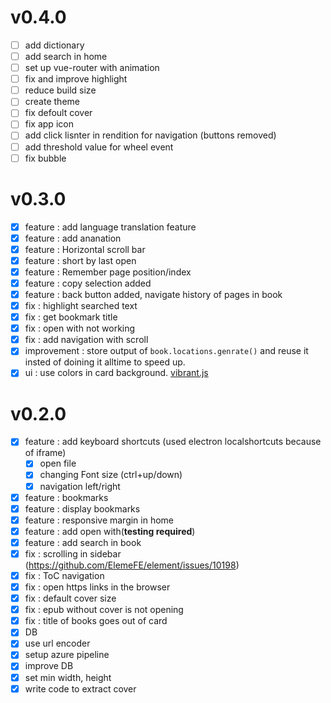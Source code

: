 # v0.4.0

- [ ] add dictionary
- [ ] add search in home
- [ ] set up vue-router with animation
- [ ] fix and improve highlight
- [ ] reduce build size
- [ ] create theme
- [ ] fix defoult cover
- [ ] fix app icon
- [ ] add click lisnter in rendition for navigation (buttons removed)
- [ ] add threshold value for wheel event  
- [ ] fix bubble 

# v0.3.0

- [x] feature : add language translation feature
- [x] feature : add ananation
- [x] feature : Horizontal scroll bar
- [x] feature : short by last open
- [x] feature : Remember page position/index
- [x] feature : copy selection added
- [x] feature : back button added, navigate history of pages in book
- [x] fix : highlight searched text
- [x] fix : get bookmark title
- [x] fix : open with not working
- [x] fix : add navigation with scroll
- [x] improvement : store output of `book.locations.genrate()` and reuse it insted of doining it alltime to speed up.
- [x] ui : use colors in card background. [vibrant.js](https://jariz.github.io/vibrant.js/)

# v0.2.0

- [x] feature : add keyboard shortcuts (used electron localshortcuts because of iframe)
  - [x] open file
  - [x] changing Font size (ctrl+up/down)
  - [x] navigation left/right
- [x] feature : bookmarks
- [x] feature : display bookmarks
- [x] feature : responsive margin in home
- [x] feature : add open with(**testing required**)
- [x] feature : add search in book
- [x] fix : scrolling in sidebar (<https://github.com/ElemeFE/element/issues/10198>)
- [x] fix : ToC navigation
- [x] fix : open https links in the browser
- [x] fix : default cover size
- [x] fix : epub without cover is not opening
- [x] fix : title of books goes out of card
- [x] DB
- [x] use url encoder
- [x] setup azure pipeline
- [x] improve DB
- [x] set min width, height
- [x] write code to extract cover